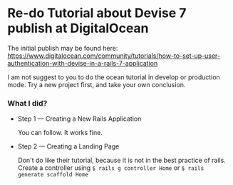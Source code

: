 # Re-do Tutorial about Devise 7 publish at DigitalOcean
The initial publish may be found here:
https://www.digitalocean.com/community/tutorials/how-to-set-up-user-authentication-with-devise-in-a-rails-7-application

I am not suggest to you to do the ocean tutorial in develop or production mode.
Try a new project first, and take your own conclusion.

### What I did?

- Step 1 — Creating a New Rails Application

    You can follow. It works fine.
- Step 2 — Creating a Landing Page

    Don't do like their tutorial, because it is not in the best practice of rails.
    Create a controller using `$ rails g controller Home` or `$ rails generate scaffold Home`
